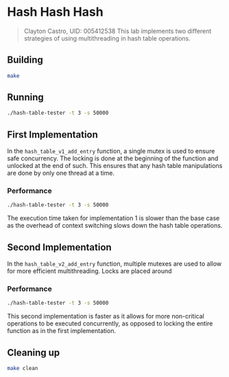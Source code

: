 # Hash Hash Hash
> Clayton Castro, UID: 005412538 
This lab implements two different strategies of using multithreading in hash table operations.

## Building
```bash
make
```

## Running
```bash
./hash-table-tester -t 3 -s 50000
```

## First Implementation
In the `hash_table_v1_add_entry` function, a single mutex is used to ensure safe concurrency. The locking is done at the beginning of the function and unlocked at the end of such. This ensures that any hash table manipulations are done by only one thread at a time.

### Performance
```bash
./hash-table-tester -t 3 -s 50000
```
The execution time taken for implementation 1 is slower than the base case as the overhead of context switching slows down the hash table operations.

## Second Implementation
In the `hash_table_v2_add_entry` function, multiple mutexes are used to allow for more efficient multithreading. Locks are placed around 

### Performance
```bash
./hash-table-tester -t 3 -s 50000
```
This second implementation is faster as it allows for more non-critical operations to be executed concurrently, as opposed to locking the entire function as in the first implementation.

## Cleaning up
```bash
make clean
```
